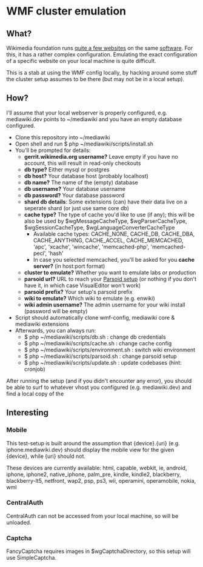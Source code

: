 # WMF cluster emulation

## What?
Wikimedia foundation runs [quite a few websites](https://wikimediafoundation.org/wiki/Our_projects) on the same [software](http://www.mediawiki.org).
For this, it has a rather complex configuration. Emulating the exact configuration of a specific website on your local machine is quite difficult.

This is a stab at using the WMF config locally, by hacking around some stuff the cluster setup assumes to be there (but may not be in a local setup).

## How?
I'll assume that your local webserver is properly configured, e.g. mediawiki.dev points to ~/mediawiki and you have an empty database configured.

* Clone this repository into ~/mediawiki
* Open shell and run $ php ~/mediawiki/scripts/install.sh
* You'll be prompted for details:
    * **gerrit.wikimedia.org username?** Leave empty if you have no account, this will result in read-only checkouts
    * **db type?** Either mysql or postgres
    * **db host?** Your database host (probably localhost)
    * **db name?** The name of the (empty) database
    * **db username?** Your database username
    * **db password?** Your database password
    * **shard db details**: Some extensions (can) have their data live on a seperate shard (or just use same core db)
    * **cache type?** The type of cache you'd like to use (if any); this will be also be used by $wgMessageCacheType, $wgParserCacheType, $wgSessionCacheType, $wgLanguageConverterCacheType
        * Available cache types: CACHE_NONE, CACHE_DB, CACHE_DBA, CACHE_ANYTHING, CACHE_ACCEL, CACHE_MEMCACHED, 'apc', 'xcache', 'wincache', 'memcached-php', 'memcached-pecl', 'hash'
        * In case you selected memcached, you'll be asked for you **cache server?** (in host:port format)
    * **cluster to emulate?** Whether you want to emulate labs or production
    * **parsoid url?** URL to reach your [Parsoid setup](https://www.mediawiki.org/wiki/Parsoid#Parsoid_setup) (or nothing if you don't have it, in which case VisualEditor won't work)
    * **parsoid prefix?** Your setup's parsoid prefix
    * **wiki to emulate?** Which wiki to emulate (e.g. enwiki)
    * **wiki admin username?** The admin username for your wiki install (password will be empty)
* Script should automatically clone wmf-config, mediawiki core & mediawiki extensions
* Afterwards, you can always run:
    * $ php ~/mediawiki/scripts/db.sh : change db credentials
    * $ php ~/mediawiki/scripts/cache.sh : change cache config
    * $ php ~/mediawiki/scripts/environment.sh : switch wiki environment
    * $ php ~/mediawiki/scripts/parsoid.sh : change parsoid setup
    * $ php ~/mediawiki/scripts/update.sh : update codebases (hint: cronjob)

After running the setup (and if you didn't encounter any error), you should be able to surf to whatever vhost you configured (e.g. mediawiki.dev) and find a local copy of the

## Interesting

### Mobile
This test-setup is built around the assumption that {device}.{uri} (e.g. iphone.mediawiki.dev) should display the mobile view for the given {device}, while {uri} should not.

These devices are currently available:
html, capable, webkit, ie, android, iphone, iphone2, native_iphone, palm_pre, kindle, kindle2, blackberry, blackberry-lt5, netfront, wap2, psp, ps3, wii, operamini, operamobile, nokia, wml

### CentralAuth
CentralAuth can not be accessed from your local machine, so will be unloaded.

### Captcha
FancyCaptcha requires images in $wgCaptchaDirectory, so this setup will use SimpleCaptcha.
